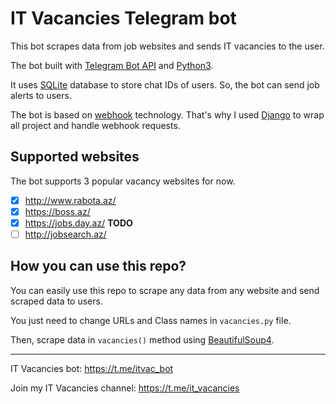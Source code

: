 # IT Vacancies Telegram bot
This bot scrapes data from job websites and sends IT vacancies to the user.

The bot built with [Telegram Bot API](https://core.telegram.org/bots/api) and [Python3](https://www.python.org/).

It uses [SQLite](https://www.sqlite.org/) database to store chat IDs of users.
So, the bot can send job alerts to users.

The bot is based on [webhook](https://en.wikipedia.org/wiki/Webhook) technology.
That's why I used [Django](https://www.djangoproject.com/) to wrap all project and handle webhook requests.

## Supported websites
The bot supports 3 popular vacancy websites for now.
- [x] http://www.rabota.az/
- [x] https://boss.az/
- [x] https://jobs.day.az/
**TODO**
- [ ] http://jobsearch.az/

## How you can use this repo?
You can easily use this repo to scrape any data from any website and send scraped data to users.

You just need to change URLs and Class names in `vacancies.py` file.

Then, scrape data in `vacancies()` method using [BeautifulSoup4](https://pypi.python.org/pypi/beautifulsoup4).

___

IT Vacancies bot: https://t.me/itvac_bot

Join my IT Vacancies channel: https://t.me/it_vacancies
